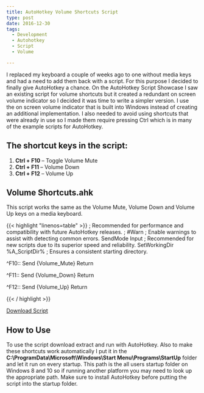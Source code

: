 ```yaml
---
title: AutoHotkey Volume Shortcuts Script
type: post
date: 2016-12-30
tags:
  - Development
  - Autohotkey
  - Script
  - Volume

---
```

I replaced my keyboard a couple of weeks ago to one without media keys and had a need to add them back with a script. For this purpose I decided to finally give AutoHotkey a chance. On the AutoHotkey Script Showcase I saw an existing script for volume shortcuts but it created a redundant on screen volume indicator so I decided it was time to write a simpler version. I use the on screen volume indicator that is built into Windows instead of creating an additional implementation. I also needed to avoid using shortcuts that were already in use so I made them require pressing Ctrl which is in many of the example scripts for AutoHotkey.

## The shortcut keys in the script:

  1. **Ctrl + F10** &#8211; Toggle Volume Mute
  2. **Ctrl + F11** &#8211; Volume Down
  3. **Ctrl + F12** &#8211; Volume Up

## **Volume Shortcuts.ahk**

This script works the same as the Volume Mute, Volume Down and Volume Up keys on a media keyboard.


{{< highlight "linenos=table" >}}
; Recommended for performance and compatibility with future AutoHotkey releases.
; #Warn ; Enable warnings to assist with detecting common errors.
SendMode Input ; Recommended for new scripts due to its superior speed and reliability.
SetWorkingDir %A_ScriptDir% ; Ensures a consistent starting directory.

^F10::
Send {Volume_Mute}
Return

^F11::
Send {Volume_Down}
Return

^F12::
Send {Volume_Up}
Return

{{< / highlight >}}

<a href="/media/posts/autohotkey-volume-shortucts-script/Volume-Shortcuts.zip" target="_blank">Download Script</a>

## How to Use

To use the script download extract and run with AutoHotkey. Also to make these shortcuts work automatically I put it in the **C:\ProgramData\Microsoft\Windows\Start Menu\Programs\StartUp** folder and let it run on every startup. This path is the all users startup folder on Windows 8 and 10 so if running another platform you may need to look up the appropriate path. Make sure to install AutoHotkey before putting the script into the startup folder.

&nbsp;